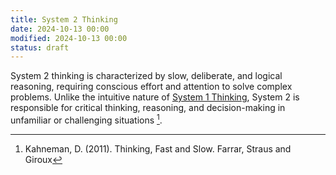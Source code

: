 ```yaml
---
title: System 2 Thinking
date: 2024-10-13 00:00
modified: 2024-10-13 00:00
status: draft
---
```


System 2 thinking is characterized by slow, deliberate, and logical reasoning, requiring conscious effort and attention to solve complex problems. Unlike the intuitive nature of [System 1 Thinking](system-1-thinking.md), System 2 is responsible for critical thinking, reasoning, and decision-making in unfamiliar or challenging situations [^1].

[^1]: Kahneman, D. (2011). Thinking, Fast and Slow. Farrar, Straus and Giroux
